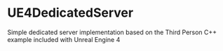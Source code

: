 # UE4DedicatedServer
Simple dedicated server implementation based on the Third Person C++ example included with Unreal Engine 4
